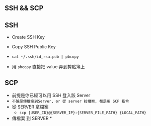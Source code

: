 SSH && SCP
---

## SSH

* Create SSH Key


* Copy SSH Public Key
* ```cat ~/.ssh/id_rsa.pub | pbcopy ```
* 用 `pbcopy` 直接把 value 弄到剪貼簿上

## SCP

* 前提是你已經可以用 SSH 登入該 Server
* `不論是傳檔案到Server, or 從 server 拉檔案, 都是用 SCP 指令`
* 從 SERVER 拿檔案
    * ```scp {USER_ID}@{SERVER_IP}:{SERVER_FILE_PATH} {LOCAL_PATH}```
* 傳檔案 到 SERVER
    * 
